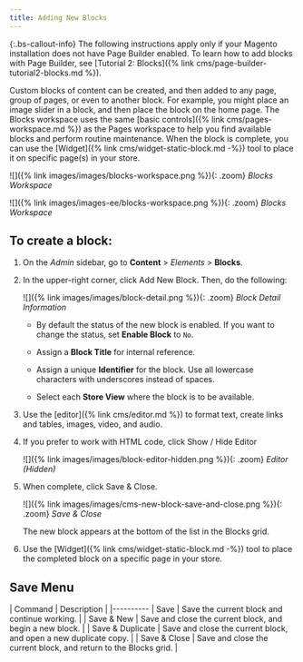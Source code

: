 ```yaml
---
title: Adding New Blocks
---
```

<!--{% if "Default.EE-B2B" contains site.edition %}-->

{:.bs-callout-info}
The following instructions apply only if your Magento installation does not have Page Builder enabled. To learn how to add blocks with Page Builder, see [Tutorial 2: Blocks]({% link cms/page-builder-tutorial2-blocks.md %}).
<!--{% endif %}-->

Custom blocks of content can be created, and then added to any page, group of pages, or even to another block. For example, you might place an image slider in a block, and then place the block on the home page. The Blocks workspace uses the same [basic controls]({% link cms/pages-workspace.md %}) as the Pages workspace to help you find available blocks and perform routine maintenance. When the block is complete, you can use the [Widget]({% link cms/widget-static-block.md -%}) tool to place it on specific page(s) in your store.

<!--{% if "Default.CE Only" contains site.edition %}-->
![]({% link images/images/blocks-workspace.png %}){: .zoom}
_Blocks Workspace_
<!--{% endif %}-->
<!--{% if "Default.EE-B2B" contains site.edition %}-->
![]({% link images/images-ee/blocks-workspace.png %}){: .zoom}
_Blocks Workspace_
<!--{% endif %}-->

## To create a block:

1. On the _Admin_ sidebar, go to **Content** > _Elements_ > **Blocks**.

1. In the upper-right corner, click <span class="btn">Add New Block</span>. Then, do the following:

   ![]({% link images/images/block-detail.png %}){: .zoom}
   _Block Detail Information_

   - By default the status of the new block is enabled. If you want to change the status, set **Enable Block** to `No`.

   - Assign a **Block Title** for internal reference.

   - Assign a unique **Identifier** for the block. Use all lowercase characters with underscores instead of spaces.

   - Select each **Store View** where the block is to be available.

1.  Use the [editor]({% link cms/editor.md %}) to format text, create links and tables, images, video, and audio.

1.  If you prefer to work with HTML code, click <span class="btn">Show / Hide Editor</span>

    ![]({% link images/images/block-editor-hidden.png %}){: .zoom}
    _Editor (Hidden)_

1. When complete, click <span class="btn">Save & Close</span>.

    ![]({% link images/images/cms-new-block-save-and-close.png %}){: .zoom}
    _Save & Close_

    The new block appears at the bottom of the list in the Blocks grid.

1. Use the [Widget]({% link cms/widget-static-block.md -%}) tool to place the completed block on a specific page in your store.

## Save Menu

| Command | Description |
|----------
| Save | Save the current block and continue working. |
| Save & New | Save and close the current block, and begin a new block. |
| Save & Duplicate | Save and close the current block, and open a new duplicate copy. |
| Save & Close | Save and close the current block, and return to the Blocks grid. |
